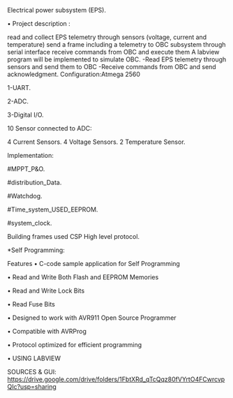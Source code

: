 Electrical power subsystem (EPS).

• Project description :

read and collect EPS telemetry through sensors (voltage, current and temperature)
send a frame including a telemetry to OBC subsystem through serial interface
receive commands from OBC and execute them
A labview program will be implemented to simulate OBC. -Read EPS telemetry through sensors and send them to OBC -Receive commands from OBC and send acknowledgment.
Configuration:Atmega 2560

1-UART.

2-ADC.

3-Digital I/O.

10 Sensor connected to ADC:

4 Current Sensors. 4 Voltage Sensors. 2 Temperature Sensor.

Implementation:

#MPPT_P&O.

#distribution_Data.

#Watchdog.

#Time_system_USED_EEPROM.

#system_clock.

Building frames used CSP High level protocol.

*Self Programming:

Features • C-code sample application for Self Programming

• Read and Write Both Flash and EEPROM Memories

• Read and Write Lock Bits

• Read Fuse Bits

• Designed to work with AVR911 Open Source Programmer

• Compatible with AVRProg

• Protocol optimized for efficient programming

• USING LABVIEW

SOURCES & GUI:
https://drive.google.com/drive/folders/1FbtXRd_qTcQqz80fVYrtO4FCwrcvpQIc?usp=sharing
